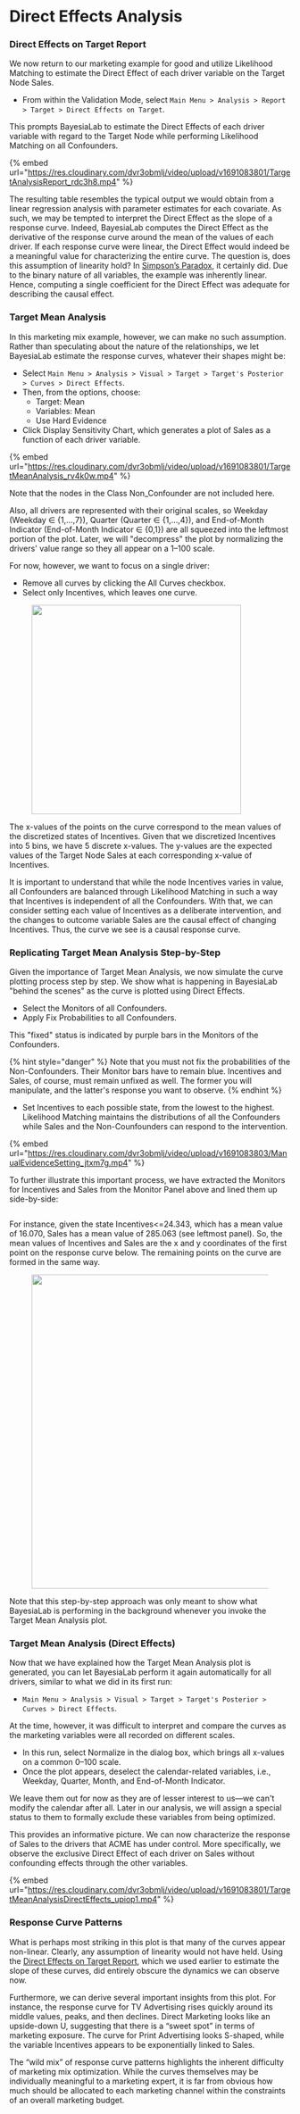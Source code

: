 # Direct Effects Analysis

### Direct Effects on Target Report <a href="#h3__1075508365" id="h3__1075508365"></a>

We now return to our marketing example for good and utilize Likelihood Matching to estimate the Direct Effect of each driver variable on the Target Node Sales.

* From within the Validation Mode, select `Main Menu > Analysis > Report > Target > Direct Effects on Target`.

This prompts BayesiaLab to estimate the Direct Effects of each driver variable with regard to the Target Node while performing Likelihood Matching on all Confounders.&#x20;

{% embed url="https://res.cloudinary.com/dvr3obmlj/video/upload/v1691083801/TargetAnalysisReport_rdc3h8.mp4" %}

The resulting table resembles the typical output we would obtain from a linear regression analysis with parameter estimates for each covariate. As such, we may be tempted to interpret the Direct Effect as the slope of a response curve. Indeed, BayesiaLab computes the Direct Effect as the derivative of the response curve around the mean of the values of each driver. If each response curve were linear, the Direct Effect would indeed be a meaningful value for characterizing the entire curve. The question is, does this assumption of linearity hold? In [Simpson’s Paradox](https://bayesia.clickhelp.co/articles/bayesialab/10-causal-effect-estimation/a/h3\_\_1501618340), it certainly did. Due to the binary nature of all variables, the example was inherently linear. Hence, computing a single coefficient for the Direct Effect was adequate for describing the causal effect.

### Target Mean Analysis <a href="#h3_1252143546" id="h3_1252143546"></a>

In this marketing mix example, however, we can make no such assumption. Rather than speculating about the nature of the relationships, we let BayesiaLab estimate the response curves, whatever their shapes might be:

* Select `Main Menu > Analysis > Visual > Target > Target's Posterior > Curves > Direct Effects`.
* Then, from the options, choose:
  * Target: Mean
  * Variables: Mean
  * Use Hard Evidence
* Click Display Sensitivity Chart, which generates a plot of Sales as a function of each driver variable.

{% embed url="https://res.cloudinary.com/dvr3obmlj/video/upload/v1691083801/TargetMeanAnalysis_rv4k0w.mp4" %}

Note that the nodes in the Class Non\_Confounder are not included here.

Also, all drivers are represented with their original scales, so Weekday (Weekday ∈ {1,...,7}), Quarter (Quarter ∈ {1,...,4}), and End-of-Month Indicator (End-of-Month Indicator ∈ {0,1}) are all squeezed into the leftmost portion of the plot. Later, we will "decompress" the plot by normalizing the drivers' value range so they all appear on a 1–100 scale.

For now, however, we want to focus on a single driver:

* Remove all curves by clicking the All Curves checkbox.
* Select only Incentives, which leaves one curve.

<figure><img src="https://bayesia.clickhelp.co/resources/Storage/bayesialab/10-Causality_and_Optimization-web-resources/image/SalesVsIncentives.png" alt="" width="375"><figcaption></figcaption></figure>

The x-values of the points on the curve correspond to the mean values of the discretized states of Incentives. Given that we discretized Incentives into 5 bins, we have 5 discrete x-values. The y-values are the expected values of the Target Node Sales at each corresponding x-value of Incentives.

It is important to understand that while the node Incentives varies in value, all Confounders are balanced through Likelihood Matching in such a way that Incentives is independent of all the Confounders. With that, we can consider setting each value of Incentives as a deliberate intervention, and the changes to outcome variable Sales are the causal effect of changing Incentives. Thus, the curve we see is a causal response curve.

### **Replicating Target Mean Analysis Step-by-Step**

Given the importance of Target Mean Analysis, we now simulate the curve plotting process step by step. We show what is happening in BayesiaLab "behind the scenes" as the curve is plotted using Direct Effects.

* Select the Monitors of all Confounders.
* Apply Fix Probabilities to all Confounders.

This "fixed" status is indicated by purple bars in the Monitors of the Confounders.

{% hint style="danger" %}
Note that you must not fix the probabilities of the Non-Confounders. Their Monitor bars have to remain blue. Incentives and Sales, of course, must remain unfixed as well. The former you will manipulate, and the latter's response you want to observe.
{% endhint %}

* Set Incentives to each possible state, from the lowest to the highest. Likelihood Matching maintains the distributions of all the Confounders while Sales and the Non-Counfounders can respond to the intervention.

{% embed url="https://res.cloudinary.com/dvr3obmlj/video/upload/v1691083803/ManualEvidenceSetting_jtxm7g.mp4" %}

To further illustrate this important process, we have extracted the Monitors for Incentives and Sales from the Monitor Panel above and lined them up side-by-side:

<div data-full-width="true">

<figure><img src="https://res.cloudinary.com/dvr3obmlj/image/upload/v1691085370/TMA15_hzoape.svg" alt=""><figcaption></figcaption></figure>

</div>

For instance, given the state Incentives<=24.343, which has a mean value of 16.070, Sales has a mean value of 285.063 (see leftmost panel). So, the mean values of Incentives and Sales are the x and y coordinates of the first point on the response curve below. The remaining points on the curve are formed in the same way.&#x20;

<figure><img src="https://bayesia.clickhelp.co/resources/Storage/bayesialab/10-Causality_and_Optimization-web-resources/image/TMA-Incentives.png" alt="" width="563"><figcaption></figcaption></figure>

Note that this step-by-step approach was only meant to show what BayesiaLab is performing in the background whenever you invoke the Target Mean Analysis plot. &#x20;

### **Target Mean Analysis (Direct Effects)**

Now that we have explained how the Target Mean Analysis plot is generated, you can let BayesiaLab perform it again automatically for all drivers, similar to what we did in its first run:

* `Main Menu > Analysis > Visual > Target > Target's Posterior > Curves > Direct Effects`.

At the time, however, it was difficult to interpret and compare the curves as the marketing variables were all recorded on different scales.

* In this run, select Normalize in the dialog box, which brings all x-values on a common 0–100 scale.
* Once the plot appears, deselect the calendar-related variables, i.e., Weekday, Quarter, Month, and End-of-Month Indicator.

We leave them out for now as they are of lesser interest to us—we can't modify the calendar after all. Later in our analysis, we will assign a special status to them to formally exclude these variables from being optimized.

This provides an informative picture. We can now characterize the response of Sales to the drivers that ACME has under control. More specifically, we observe the exclusive Direct Effect of each driver on Sales without confounding effects through the other variables.

{% embed url="https://res.cloudinary.com/dvr3obmlj/video/upload/v1691083801/TargetMeanAnalysisDirectEffects_upiop1.mp4" %}

### **Response Curve Patterns**

What is perhaps most striking in this plot is that many of the curves appear non-linear. Clearly, any assumption of linearity would not have held. Using the [Direct Effects on Target Report](https://bayesia.clickhelp.co/articles/bayesialab/11-causality-and-optimization/a/h3\_\_1075508365), which we used earlier to estimate the slope of these curves, did entirely obscure the dynamics we can observe now.

Furthermore, we can derive several important insights from this plot. For instance, the response curve for TV Advertising rises quickly around its middle values, peaks, and then declines. Direct Marketing looks like an upside-down U, suggesting that there is a “sweet spot” in terms of marketing exposure. The curve for Print Advertising looks S-shaped, while the variable Incentives appears to be exponentially linked to Sales.

The “wild mix” of response curve patterns highlights the inherent difficulty of marketing mix optimization. While the curves themselves may be individually meaningful to a marketing expert, it is far from obvious how much should be allocated to each marketing channel within the constraints of an overall marketing budget.
